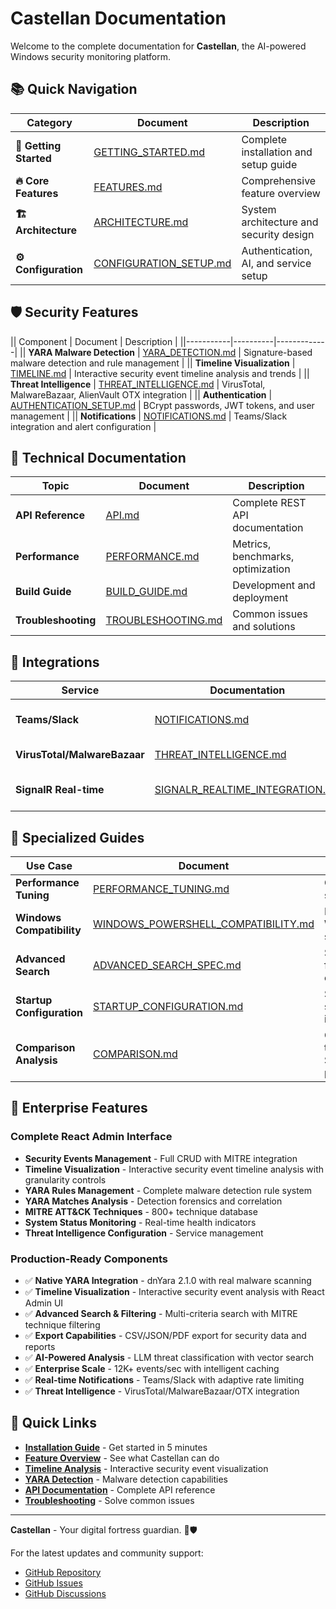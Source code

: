 # Castellan Documentation

Welcome to the complete documentation for **Castellan**, the AI-powered Windows security monitoring platform.

## 📚 Quick Navigation

| Category | Document | Description |
|----------|-----------|-------------|
| **🚀 Getting Started** | [GETTING_STARTED.md](GETTING_STARTED.md) | Complete installation and setup guide |
| **🔥 Core Features** | [FEATURES.md](FEATURES.md) | Comprehensive feature overview |
| **🏗️ Architecture** | [ARCHITECTURE.md](ARCHITECTURE.md) | System architecture and security design |
| **⚙️ Configuration** | [CONFIGURATION_SETUP.md](CONFIGURATION_SETUP.md) | Authentication, AI, and service setup |

## 🛡️ Security Features

|| Component | Document | Description |
||-----------|----------|-------------|
|| **YARA Malware Detection** | [YARA_DETECTION.md](YARA_DETECTION.md) | Signature-based malware detection and rule management |
|| **Timeline Visualization** | [TIMELINE.md](TIMELINE.md) | Interactive security event timeline analysis and trends |
|| **Threat Intelligence** | [THREAT_INTELLIGENCE.md](THREAT_INTELLIGENCE.md) | VirusTotal, MalwareBazaar, AlienVault OTX integration |
|| **Authentication** | [AUTHENTICATION_SETUP.md](AUTHENTICATION_SETUP.md) | BCrypt passwords, JWT tokens, and user management |
|| **Notifications** | [NOTIFICATIONS.md](NOTIFICATIONS.md) | Teams/Slack integration and alert configuration |

## 🔧 Technical Documentation

| Topic | Document | Description |
|-------|----------|-------------|
| **API Reference** | [API.md](API.md) | Complete REST API documentation |
| **Performance** | [PERFORMANCE.md](PERFORMANCE.md) | Metrics, benchmarks, optimization |
| **Build Guide** | [BUILD_GUIDE.md](BUILD_GUIDE.md) | Development and deployment |
| **Troubleshooting** | [TROUBLESHOOTING.md](TROUBLESHOOTING.md) | Common issues and solutions |

## 🔄 Integrations

| Service | Documentation | Description |
|---------|---------------|-------------|
| **Teams/Slack** | [NOTIFICATIONS.md](NOTIFICATIONS.md) | Real-time alert integration |
| **VirusTotal/MalwareBazaar** | [THREAT_INTELLIGENCE.md](THREAT_INTELLIGENCE.md) | Threat intel services |
| **SignalR Real-time** | [SIGNALR_REALTIME_INTEGRATION.md](SIGNALR_REALTIME_INTEGRATION.md) | Live dashboard updates |

## 🎯 Specialized Guides

| Use Case | Document | Description |
|----------|----------|-------------|
| **Performance Tuning** | [PERFORMANCE_TUNING.md](PERFORMANCE_TUNING.md) | Optimization strategies |
| **Windows Compatibility** | [WINDOWS_POWERSHELL_COMPATIBILITY.md](WINDOWS_POWERSHELL_COMPATIBILITY.md) | Native Windows support |
| **Advanced Search** | [ADVANCED_SEARCH_SPEC.md](ADVANCED_SEARCH_SPEC.md) | Search and filtering capabilities |
| **Startup Configuration** | [STARTUP_CONFIGURATION.md](STARTUP_CONFIGURATION.md) | Service startup and initialization |
| **Comparison Analysis** | [COMPARISON.md](COMPARISON.md) | Castellan vs traditional SIEM platforms |

## 🏢 Enterprise Features

### Complete React Admin Interface
- **Security Events Management** - Full CRUD with MITRE integration
- **Timeline Visualization** - Interactive security event timeline analysis with granularity controls
- **YARA Rules Management** - Complete malware detection rule system
- **YARA Matches Analysis** - Detection forensics and correlation
- **MITRE ATT&CK Techniques** - 800+ technique database
- **System Status Monitoring** - Real-time health indicators
- **Threat Intelligence Configuration** - Service management

### Production-Ready Components
- ✅ **Native YARA Integration** - dnYara 2.1.0 with real malware scanning
- ✅ **Timeline Visualization** - Interactive security event analysis with React Admin UI
- ✅ **Advanced Search & Filtering** - Multi-criteria search with MITRE technique filtering
- ✅ **Export Capabilities** - CSV/JSON/PDF export for security data and reports
- ✅ **AI-Powered Analysis** - LLM threat classification with vector search
- ✅ **Enterprise Scale** - 12K+ events/sec with intelligent caching
- ✅ **Real-time Notifications** - Teams/Slack with adaptive rate limiting
- ✅ **Threat Intelligence** - VirusTotal/MalwareBazaar/OTX integration

## 🚀 Quick Links

- **[Installation Guide](GETTING_STARTED.md)** - Get started in 5 minutes
- **[Feature Overview](FEATURES.md)** - See what Castellan can do
- **[Timeline Analysis](TIMELINE.md)** - Interactive security event visualization
- **[YARA Detection](YARA_DETECTION.md)** - Malware detection capabilities
- **[API Documentation](API.md)** - Complete API reference
- **[Troubleshooting](TROUBLESHOOTING.md)** - Solve common issues

---

**Castellan** - Your digital fortress guardian. 🏰🛡️

For the latest updates and community support:
- [GitHub Repository](https://github.com/MLidstrom/Castellan)
- [GitHub Issues](https://github.com/MLidstrom/Castellan/issues)
- [GitHub Discussions](https://github.com/MLidstrom/Castellan/discussions)
